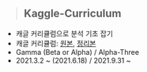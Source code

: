 > ## Kaggle-Curriculum

- 캐글 커리큘럼으로 분석 기초 잡기
- 캐글 커리큘럼: [원본](https://kaggle-kr.tistory.com/32), [정리본](https://goodday-lab.tistory.com/4)
- Gamma (Beta or Alpha) / Alpha-Three
- 2021.3.2 ~ (2021.6.18) / 2021.9.31 ~
